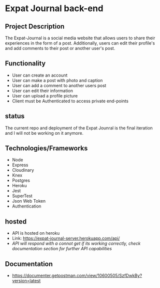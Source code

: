 # Expat Journal back-end

## Project Description
The Expat-Journal is a social media website that allows users to share their experiences in the form of a post. Additionally, users can edit their profile's and add comments to their post or another user's post.

## Functionality
- User can create an account
- User can make a post with photo and caption
- User can add a comment to another users post
- User can edit their information
- User can upload a profile picture
- Client must be Authenticated to access private end-points

## status
The current repo and deployment of the Expat Jounral is the final iteration and I will not be working on it anymore.

## Technologies/Frameworks
- Node 
- Express
- Cloudinary
- Knex 
- Postgres
- Heroku 
- Jest 
- SuperTest 
- Json Web Token 
- Authentication

## hosted
- API is hosted on heroku
- Link: https://expat-journal-server.herokuapp.com/api/ 
- *API will respond with a connot get if its working correctly, check documentation section for further API capabilities*

## Documentation

- https://documenter.getpostman.com/view/10600505/SzfDwkBy?version=latest
